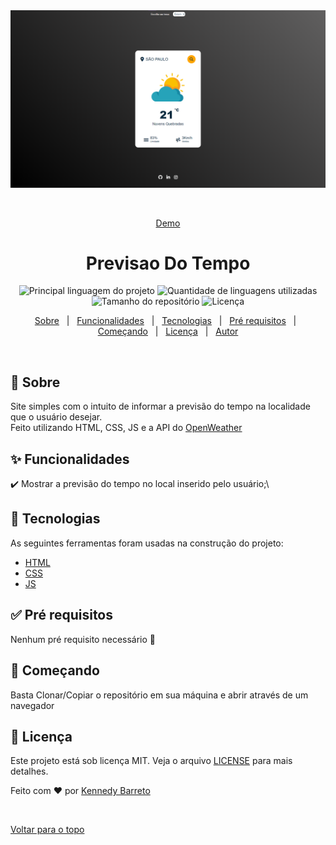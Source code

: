 <div align="center" id="top"> 
  <img src="images/demo.png" alt="Previsao Do Tempo" />

  &#xa0;

  <a href="https://kennedybarreto.github.io/previsao-do-tempo">Demo</a>
</div>

<h1 align="center">Previsao Do Tempo</h1>

<p align="center">
  <img alt="Principal linguagem do projeto" src="https://img.shields.io/github/languages/top/KennedyBarreto/previsao-do-tempo?color=af0fff">

  <img alt="Quantidade de linguagens utilizadas" src="https://img.shields.io/github/languages/count/KennedyBarreto/previsao-do-tempo?color=af0fff">

  <img alt="Tamanho do repositório" src="https://img.shields.io/github/repo-size/KennedyBarreto/previsao-do-tempo?color=af0fff">

  <img alt="Licença" src="https://img.shields.io/github/license/KennedyBarreto/previsao-do-tempo?color=af0fff">


</p>

<!-- Status -->

<!-- <h4 align="center"> 
	🚧  Previsao Do Tempo 🚀 Em construção...  🚧
</h4> 

<hr> -->

<p align="center">
  <a href="#dart-sobre">Sobre</a> &#xa0; | &#xa0; 
  <a href="#sparkles-funcionalidades">Funcionalidades</a> &#xa0; | &#xa0;
  <a href="#rocket-tecnologias">Tecnologias</a> &#xa0; | &#xa0;
  <a href="#white_check_mark-pré-requisitos">Pré requisitos</a> &#xa0; | &#xa0;
  <a href="#checkered_flag-começando">Começando</a> &#xa0; | &#xa0;
  <a href="#memo-licença">Licença</a> &#xa0; | &#xa0;
  <a href="https://github.com/KennedyBarreto" target="_blank">Autor</a>
</p>

<br>

## :dart: Sobre ##

Site simples com o intuito de informar a previsão do tempo na localidade que o usuário desejar.<br>
Feito utilizando HTML, CSS, JS e a API do <a href="https://openweathermap.org/"> OpenWeather </a> <br>

## :sparkles: Funcionalidades ##

:heavy_check_mark: Mostrar a previsão do tempo no local inserido pelo usuário;\


## :rocket: Tecnologias ##

As seguintes ferramentas foram usadas na construção do projeto:

- [HTML](https://developer.mozilla.org/pt-BR/docs/Web/HTML)
- [CSS](https://developer.mozilla.org/pt-BR/docs/Web/CSS)
- [JS](https://developer.mozilla.org/pt-BR/docs/Web/JavaScript)


## :white_check_mark: Pré requisitos ##

Nenhum pré requisito necessário :checkered_flag:

## :checkered_flag: Começando ##

Basta Clonar/Copiar o repositório em sua máquina e abrir através de um navegador

## :memo: Licença ##

Este projeto está sob licença MIT. Veja o arquivo [LICENSE](LICENSE.md) para mais detalhes.


Feito com :heart: por <a href="https://github.com/KennedyBarreto" target="_blank">Kennedy Barreto</a>

&#xa0;

<a href="#top">Voltar para o topo</a>
